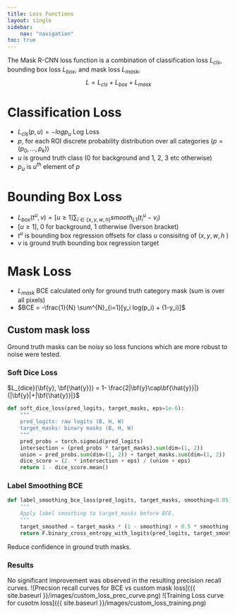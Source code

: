 ```yaml
---
title: Loss Functions
layout: single 
sidebar: 
    nav: "navigation"
toc: true
---
```

The Mask R-CNN loss function is a combination of classification loss $L_{cls}$, bounding box loss $L_{box}$, and mask loss $L_{mask}$,
 $$L = L_{cls}+L_{box}+L_{mask}$$

# Classification Loss
- $L_{cls}(p, u) = -log p_u$ Log Loss
- $p$, for each ROI discrete probability distribution over all categories ($p = (p_0, ..., p_k)$)
- $u$ is ground truth class (0 for background and 1, 2, 3 etc otherwise)
- $p_u$ is $u^{th}$ element of $p$

# Bounding Box Loss
- $L_{box}(t^u, v) = [u \geq 1] \sum_{i \in \{x, y,w, h\}} smooth_{L1}(t_i^u-v_i)$
- $[u \geq 1]$, 0 for background, 1 otherwise (Iverson bracket)
- $t^u$ is bounding box regression offsets for class $u$ consisitng of ($x, y, w, h$ )
- $v$ is ground truth bounding box regression target

# Mask Loss
- $L_{mask}$ BCE calculated only for ground truth category mask (sum is over all pixels)
- $BCE = -\frac{1}{N} \sum^{N}_{i=1}[y_i log(p_i) + (1-y_i)]$

## Custom mask loss
Ground truth masks can be noisy so loss funcions which are more robust to noise were tested.
### Soft Dice Loss
$L_{dice}(\bf{y}, \bf{\hat{y}}) = 1- \frac{2|\bf{y}\cap\bf{\hat{y}}|}{|\bf{y}|+|\bf{\hat{y}}|}$
``` python
def soft_dice_loss(pred_logits, target_masks, eps=1e-6):
    """
    pred_logits: raw logits (B, H, W)
    target_masks: binary masks (B, H, W)
    """
    pred_probs = torch.sigmoid(pred_logits)
    intersection = (pred_probs * target_masks).sum(dim=(1, 2))
    union = pred_probs.sum(dim=(1, 2)) + target_masks.sum(dim=(1, 2))
    dice_score = (2. * intersection + eps) / (union + eps)
    return 1 - dice_score.mean()
```
### Label Smoothing BCE
``` python
def label_smoothing_bce_loss(pred_logits, target_masks, smoothing=0.05):
	"""
	Apply label smoothing to target_masks before BCE.
	"""
	target_smoothed = target_masks * (1 - smoothing) + 0.5 * smoothing
	return F.binary_cross_entropy_with_logits(pred_logits, target_smoothed)
```
Reduce confidence in ground truth masks.
### Results
No significant improvement was observed in the resulting precision recall curves.
![Precsion recall curves for BCE vs custom mask loss]({{ site.baseurl  }}/images/custom_loss_prec_curve.png)
![Training Loss curve for cusotm loss]({{ site.baseurl  }}/images/custom_loss_training.png)
